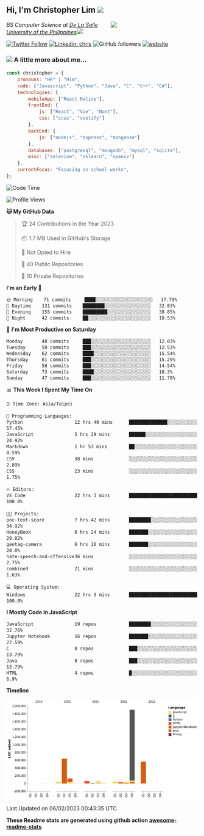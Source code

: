 <h2>Hi, I'm Christopher Lim <img src="https://media3.giphy.com/media/r3SVtaGUukD5V6UjzP/giphy.gif" width="50" /></h2>
<img align='right' src="https://media.giphy.com/media/M9gbBd9nbDrOTu1Mqx/giphy.gif" width="230">
<p><em>BS Computer Science at <a href="https://www.dlsu.edu.ph/">De La Salle University of the Philippines</a><img src="https://media.giphy.com/media/WUlplcMpOCEmTGBtBW/giphy.gif" width="30"> 
</em></p>

[![Twitter Follow](https://img.shields.io/twitter/follow/ClovesJL?label=Follow)](https://twitter.com/intent/follow?screen_name=ClovesJL)
[![Linkedin: chris](https://img.shields.io/badge/-chris-blue?style=flat-square&logo=Linkedin&logoColor=white&link=https://www.linkedin.com/in/christopher-lim-122831183/)](https://www.linkedin.com/in/christopher-lim-122831183/)
![GitHub followers](https://img.shields.io/github/followers/cc-visionary?label=Follow&style=social)
[![website](https://img.shields.io/badge/Website-46a2f1.svg?&style=flat-square&logo=Google-Chrome&logoColor=white&link=http://christopherlim.surge.sh/)](http://christopherlim.surge.sh/)

### <img src="https://media.giphy.com/media/VgCDAzcKvsR6OM0uWg/giphy.gif" width="50"> A little more about me...  

```javascript
const christopher = {
    pronouns: "He" | "Him",
    code: ["Javascript", "Python", "Java", "C", "C++", "C#"],
    technologies: {
        mobileApp: ["React Native"],
        frontEnd: {
            js: ["React", "Vue", "Nuxt"],
            css: ["scss", "vuetify"]
        },
        backEnd: {
            js: ["nodejs", "express", "mongoose"]
        },
        databases: ["postgresql", "mongodb", "mysql", "sqlite"],
        misc: ["selenium", "sklearn", "opencv"]
    },
    currentFocus: "Focusing on school works",
};
```

<!--START_SECTION:waka-->
![Code Time](http://img.shields.io/badge/Code%20Time-655%20hrs%2051%20mins-blue)

![Profile Views](http://img.shields.io/badge/Profile%20Views-0-blue)

**🐱 My GitHub Data** 

> 🏆 24 Contributions in the Year 2023
 > 
> 📦 1.7 MB Used in GitHub's Storage 
 > 
> 🚫 Not Opted to Hire
 > 
> 📜 40 Public Repositories 
 > 
> 🔑 10 Private Repositories  
 > 
**I'm an Early 🐤** 

```text
🌞 Morning    71 commits     ████░░░░░░░░░░░░░░░░░░░░░   17.79% 
🌆 Daytime    131 commits    ████████░░░░░░░░░░░░░░░░░   32.83% 
🌃 Evening    155 commits    █████████░░░░░░░░░░░░░░░░   38.85% 
🌙 Night      42 commits     ██░░░░░░░░░░░░░░░░░░░░░░░   10.53%

```
📅 **I'm Most Productive on Saturday** 

```text
Monday       48 commits     ███░░░░░░░░░░░░░░░░░░░░░░   12.03% 
Tuesday      50 commits     ███░░░░░░░░░░░░░░░░░░░░░░   12.53% 
Wednesday    62 commits     ████░░░░░░░░░░░░░░░░░░░░░   15.54% 
Thursday     61 commits     ███░░░░░░░░░░░░░░░░░░░░░░   15.29% 
Friday       58 commits     ███░░░░░░░░░░░░░░░░░░░░░░   14.54% 
Saturday     73 commits     ████░░░░░░░░░░░░░░░░░░░░░   18.3% 
Sunday       47 commits     ███░░░░░░░░░░░░░░░░░░░░░░   11.78%

```


📊 **This Week I Spent My Time On** 

```text
⌚︎ Time Zone: Asia/Taipei

💬 Programming Languages: 
Python                   12 hrs 40 mins      ██████████████░░░░░░░░░░░   57.45% 
JavaScript               5 hrs 29 mins       ██████░░░░░░░░░░░░░░░░░░░   24.92% 
Markdown                 1 hr 53 mins        ██░░░░░░░░░░░░░░░░░░░░░░░   8.59% 
CSV                      38 mins             ░░░░░░░░░░░░░░░░░░░░░░░░░   2.89% 
CSS                      23 mins             ░░░░░░░░░░░░░░░░░░░░░░░░░   1.75%

🔥 Editors: 
VS Code                  22 hrs 3 mins       █████████████████████████   100.0%

🐱‍💻 Projects: 
poc-text-score           7 hrs 42 mins       ████████░░░░░░░░░░░░░░░░░   34.92% 
HoneyBook                6 hrs 24 mins       ███████░░░░░░░░░░░░░░░░░░   29.02% 
geotag-camera            6 hrs 10 mins       ███████░░░░░░░░░░░░░░░░░░   28.0% 
hate-speech-and-offensive36 mins             ░░░░░░░░░░░░░░░░░░░░░░░░░   2.75% 
combined                 21 mins             ░░░░░░░░░░░░░░░░░░░░░░░░░   1.63%

💻 Operating System: 
Windows                  22 hrs 3 mins       █████████████████████████   100.0%

```

**I Mostly Code in JavaScript** 

```text
JavaScript               19 repos            ████████░░░░░░░░░░░░░░░░░   32.76% 
Jupyter Notebook         16 repos            ███████░░░░░░░░░░░░░░░░░░   27.59% 
C                        8 repos             ███░░░░░░░░░░░░░░░░░░░░░░   13.79% 
Java                     8 repos             ███░░░░░░░░░░░░░░░░░░░░░░   13.79% 
HTML                     4 repos             █░░░░░░░░░░░░░░░░░░░░░░░░   6.9%

```


**Timeline**

![Chart not found](https://raw.githubusercontent.com/cc-visionary/cc-visionary/master/charts/bar_graph.png) 


 Last Updated on 06/02/2023 00:43:35 UTC
<!--END_SECTION:waka-->

**These Readme stats are generated using github action [awesome-readme-stats](https://github.com/anmol098/waka-readme-stats)**
